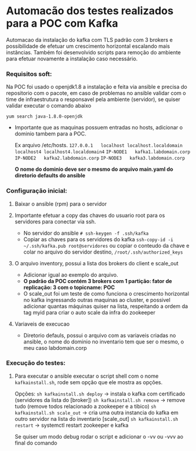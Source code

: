 # Automacão dos testes realizados para a POC com Kafka

Automacao da instalação do kafka com TLS padrão com 3 brokers e possibilidade de efetuar um crescimento horizontal escalando mais instâncias.
Também foi desenvolvido scripts para remoção do ambiente para efetuar novamente a instalação caso necessário.

### Requisitos soft:

Na POC foi usado o openjdk1.8 a instalação e feita via ansible e precisa do repositorio com o pacote, em caso de problemas no ansible validar com o time de infraestrutura o responsavel pela ambiente (servidor), se quiser validar executar o comando abaixo

    yum search java-1.8.0-openjdk
    
- Importante que as maquinas possuem entradas no hosts, adicionar o dominio tambem para a POC.

    Ex arquivo /etc/hosts. 
    `127.0.0.1   localhost localhost.localdomain localhost4 localhost4.localdomain4`
    `IP-NODE1	kafka1.labdomain.corp`
    `IP-NODE2	kafka2.labdomain.corp`
    `IP-NODE3	kafka3.labdomain.corp`

    **O nome do dominio deve ser o mesmo do arquivo main.yaml do diretorio defaults do ansible**

### Configuração inicial: 

1. Baixar o ansible (rpm) para o servidor

2. Importante efetuar a copy das chaves do usuario root para os servidores para conectar via ssh.
    - No servidor do ansible
    `# ssh-keygen -f .ssh/kafka`
    - Copiar as chaves para os servidores do kafka
    `ssh-copy-id -i ~/.ssh/kafka.pub root@servidores` ou copiar o conteudo da chave e colar no arquivo do servidor destino, `/root/.ssh/authorized_keys`

3. O arquivo inventory, possui a lista dos brokers do client e scale_out 
    - Adicionar igual ao exemplo do arquivo.
    - **O padrão da POC contém 3 brokers com 1 partição: fator de replicação: 3 com o topicname: POC**
    - O scale_out foi um teste de como funciona o crescimento horizontal no kafka ingressando outras maquinas ao cluster, e possivel adicionar quantas máquinas quiser na lista, respeitando a ordem da tag myid para criar o auto scale da infra do zookeeper

4. Variaveis de execucao

    - Diretorio defauls, possui o arquivo com as variaveis criadas no ansible, o nome do dominio no inventario tem que ser o mesmo, o meu caso labdomain.corp

### Execução do testes:

1. Para executar o ansible executar o script shell com o nome `kafkainstall.sh`, rode sem opção que ele mostra as opções.

    Opções: 
        `sh kafkainstall.sh deploy` -> instala o kafka com certificado (servidores da lista do \[broker]\)
        `sh kafkainstall.sh remove` -> remove tudo (remove todos relacionado a zookeeper e a tibico)
        `sh kafkainstall.sh scale_out` -> cria uma outra instancia do kafka em outro servidor na lista do inventario \[scale_out\] 
        `sh kafkainstall.sh restart` -> systemctl restart zookeeper e kafka

    Se quiser um modo debug rodar o script e adicionar o -vv ou -vvv ao final do comando